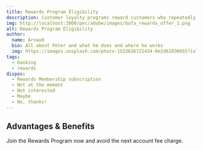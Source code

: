 ```yaml
---
title: Rewards Program Eligibility
description: Customer loyalty programs reward customers who repeatedly interact with a brand. It’s a customer retention strategy that encourages customers to continue buying from your brand rather than competitors. The more a customer buys or engages with the brand, the more rewards they earn.
img: http://localhost:3000/pec/adobe/images/bofa_rewards_offer_1.png
alt: Rewards Program Eligibility
author: 
  name: Arnaud
  bio: All about Peter and what he does and where he works
  img: https://images.unsplash.com/photo-1533636721434-0e2d61030955?ixlib=rb-1.2.1&ixid=eyJhcHBfaWQiOjEyMDd9&auto=format&fit=crop&w=2550&q=80
tags: 
  - banking
  - rewards
dispos:
  - Rewards Membership subscription
  - Not at the moment
  - Not interested
  - Maybe
  - No, thanks!
---
```



## Advantages & Benefits



<div class="bg-blue-500 text-white p-4 my-4">
  Join the Rewards Program now and avoid the next account fee charge.
</div>


